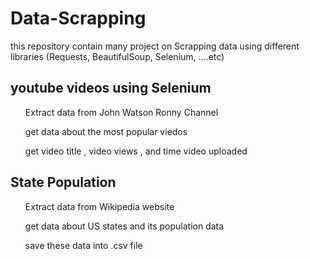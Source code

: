 # Data-Scrapping
this repository contain many project on Scrapping data using different libraries (Requests, BeautifulSoup, Selenium, ....etc) 


<h2> youtube videos using Selenium</h2>
<ul>Extract data from John Watson Ronny Channel</ul>
<ul>get data about the most popular viedos </ul>
<ul> get video title , video views , and time video uploaded </ul>


<h2> State Population</h2>
<ul>Extract data from Wikipedia website</ul>
<ul>get data about US states and its population data </ul>
<ul> save these data into .csv file</ul?
